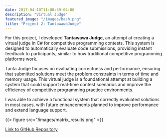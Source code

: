 ```yaml
---
date: 2017-04-10T11:00:59-04:00
description: "Virtual Judge"
featured_image: "/images/bash.png"
title: "Project 2: TantawawaJudge"
---
```

For this project, I developed **Tantawawa Judge**, an attempt at creating a virtual judge in C# for competitive programming contests. This system is designed to automatically evaluate code submissions, providing instant feedback to participants, similar to how traditional competitive programming platforms work.

Tanta Judge focuses on evaluating correctness and performance, ensuring that submitted solutions meet the problem constraints in terms of time and memory usage. This virtual judge is a foundational attempt at building a system that could support real-time contest scenarios and improve the efficiency of competitive programming practice environments.

I was able to achieve a functional system that correctly evaluated solutions in most cases, with future enhancements planned to improve performance and extend language support.

{{< figure src="/images/matrix_results.png" >}}

[Link to GitHub Repository](https://github.com/JorgeSlime/TantawawaJudge/tree/main/TantaJudge)
